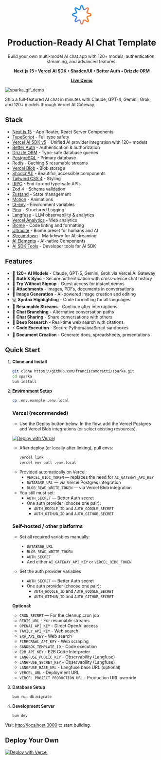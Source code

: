 <div align="center">

<img src="public/icon.svg" alt="Sparka AI" width="64" height="64">

# Production-Ready AI Chat Template

Build your own multi-model AI chat app with 120+ models, authentication, streaming, and advanced features.

**Next.js 15 • Vercel AI SDK • Shadcn/UI • Better Auth • Drizzle ORM**

[**Live Demo**](https://sparka.ai)

</div>

![sparka_gif_demo](https://github.com/user-attachments/assets/34a03eed-58fa-4b1e-b453-384351b1c08c)

Ship a full-featured AI chat in minutes with Claude, GPT-4, Gemini, Grok, and 120+ models through Vercel AI Gateway.

## Stack

- [Next.js 15](https://nextjs.org) - App Router, React Server Components
- [TypeScript](https://www.typescriptlang.org) - Full type safety
- [Vercel AI SDK v5](https://sdk.vercel.ai) - Unified AI provider integration with 120+ models
- [Better Auth](https://www.better-auth.com) - Authentication & authorization
- [Drizzle ORM](https://orm.drizzle.team) - Type-safe database queries
- [PostgreSQL](https://www.postgresql.org) - Primary database
- [Redis](https://redis.io) - Caching & resumable streams
- [Vercel Blob](https://vercel.com/storage/blob) - Blob storage
- [Shadcn/UI](https://ui.shadcn.com) - Beautiful, accessible components
- [Tailwind CSS 4](https://tailwindcss.com) - Styling
- [tRPC](https://trpc.io) - End-to-end type-safe APIs
- [Zod 4](https://zod.dev) - Schema validation
- [Zustand](https://docs.pmnd.rs/zustand) - State management
- [Motion](https://motion.dev) - Animations
- [t3-env](https://env.t3.gg) - Environment varia[](https://www.ultracite.ai/)bles
- [Pino](https://getpino.io) - Structured Logging
- [Langfuse](https://langfuse.com) - LLM observability & analytics
- [Vercel Analytics](https://vercel.com/analytics) - Web analytics
- [Biome](https://biomejs.dev) - Code linting and formatting
- [Ultracite](https://ultracite.ai) - Biome preset for humans and AI
- [Streamdown](https://streamdown.ai/) - Markdown for AI streaming
- [AI Elements](https://ai-sdk.dev/elements/overview) - AI-native Components
- [AI SDK Tools](https://ai-sdk-tools.dev/) - Developer tools for AI SDK

## Features

- 🤖 **120+ AI Models** - Claude, GPT-5, Gemini, Grok via Vercel AI Gateway
- 🔐 **Auth & Sync** - Secure authentication with cross-device chat history
- 🎯 **Try Without Signup** - Guest access for instant demos
- 📎 **Attachments** - Images, PDFs, documents in conversations
- 🎨 **Image Generation** - AI-powered image creation and editing
- 💻 **Syntax Highlighting** - Code formatting for all languages
- 🔄 **Resumable Streams** - Continue after interruptions
- 🌳 **Chat Branching** - Alternative conversation paths
- 🔗 **Chat Sharing** - Share conversations with others
- 🔭 **Deep Research** - Real-time web search with citations
- ⚡ **Code Execution** - Secure Python/JavaScript sandboxes
- 📄 **Document Creation** - Generate docs, spreadsheets, presentations

## Quick Start

1. **Clone and Install**

   ```bash
   git clone https://github.com/franciscomoretti/sparka.git
   cd sparka
   bun install
   ```

2. **Environment Setup**

   ```bash
   cp .env.example .env.local
   ```

   ### Vercel (recommended)

   - Use the Deploy button below. In the flow, add the Vercel Postgres and Vercel Blob integrations (or select existing resources).

   [![Deploy with Vercel](https://vercel.com/button)](https://vercel.com/new/clone?demo-description=Production-ready%20AI%20chat&demo-image=https%3A%2F%2Fraw.githubusercontent.com%2FFranciscoMoretti%2Fsparka%2Frefs%2Fheads%2Fmain%2Fapp%2Fopengraph-image.png&demo-title=Sparka%20AI%20Chatbot&demo-url=https%3A%2F%2Fwww.sparka.ai%2F&env=AUTH_SECRET%2CAUTH_GITHUB_ID%2CAUTH_GITHUB_SECRET&envDescription=Set%20AUTH_SECRET%20with%20Generate%20Secret%20%28https%3A%2F%2Fgenerate-secret.vercel.app%2F32%29.%20Then%20set%20the%20GitHub%20auth%20provider%20pair%20%28https%3A%2F%2Fwww.better-auth.com%2Fdocs%2Fauthentication%2Fgithub%29.%20Optional%20variables%20can%20be%20set%20later%20to%20enable%20extra%20features.&envLink=https%3A%2F%2Fgithub.com%2Ffranciscomoretti%2Fsparka%2Fblob%2Fmain%2F.env.example&from=templates&products=%255B%257B%2522type%2522%253A%2522integration%2522%252C%2522protocol%2522%253A%2522storage%2522%252C%2522productSlug%2522%253A%2522neon%2522%252C%2522integrationSlug%2522%253A%2522neon%2522%257D%252C%257B%2522type%2522%253A%2522integration%2522%252C%2522protocol%2522%253A%2522storage%2522%252C%2522productSlug%2522%253A%2522upstash-kv%2522%252C%2522integrationSlug%2522%253A%2522upstash%2522%257D%252C%257B%2522type%2522%253A%2522blob%2522%257D%255D&project-name=Sparka%20AI&repository-name=sparka&repository-url=https%3A%2F%2Fgithub.com%2FFranciscoMoretti%2Fsparka&skippable-integrations=1)

   - After deploy (or locally after linking), pull envs:
     ```bash
     vercel link
     vercel env pull .env.local
     ```
   - Provided automatically on Vercel:
     - `VERCEL_OIDC_TOKEN` — replaces the need for `AI_GATEWAY_API_KEY`
     - `DATABASE_URL` — via Vercel Postgres integration
     - `BLOB_READ_WRITE_TOKEN` — via Vercel Blob integration
   - You still must set:
     - `AUTH_SECRET` — Better Auth secret
     - One auth provider (choose one pair):
       - `AUTH_GOOGLE_ID` and `AUTH_GOOGLE_SECRET`
       - `AUTH_GITHUB_ID` and `AUTH_GITHUB_SECRET`

   ### Self-hosted / other platforms

   - Set all required variables manually:

     - `DATABASE_URL`
     - `BLOB_READ_WRITE_TOKEN`
     - `AUTH_SECRET`
     - And either `AI_GATEWAY_API_KEY` or `VERCEL_OIDC_TOKEN`

   - Set the auth provider variables
     - `AUTH_SECRET` — Better Auth secret
     - One auth provider (choose one pair):
       - `AUTH_GOOGLE_ID` and `AUTH_GOOGLE_SECRET`
       - `AUTH_GITHUB_ID` and `AUTH_GITHUB_SECRET`

   **Optional:**

   - `CRON_SECRET` — For the cleanup cron job
   - `REDIS_URL` - For resumable streams
   - `OPENAI_API_KEY` - Direct OpenAI access
   - `TAVILY_API_KEY` - Web search
   - `EXA_API_KEY` - Web search
   - `FIRECRAWL_API_KEY` - Web scraping
   - `SANDBOX_TEMPLATE_ID` - Code execution
   - `E2B_API_KEY` - E2B Code Interpreter
   - `LANGFUSE_PUBLIC_KEY` - Observability (Langfuse)
   - `LANGFUSE_SECRET_KEY` - Observability (Langfuse)
   - `LANGFUSE_BASE_URL` - Langfuse base URL (optional)
   - `VERCEL_URL` - Deployment URL
   - `VERCEL_PROJECT_PRODUCTION_URL` - Production URL override

3. **Database Setup**

   ```bash
   bun run db:migrate
   ```

4. **Development Server**
   ```bash
   bun dev
   ```

Visit [http://localhost:3000](http://localhost:3000) to start building.

## Deploy Your Own

[![Deploy with Vercel](https://vercel.com/button)](https://vercel.com/new/clone?demo-description=Production-ready%20AI%20chat&demo-image=https%3A%2F%2Fraw.githubusercontent.com%2FFranciscoMoretti%2Fsparka%2Frefs%2Fheads%2Fmain%2Fapp%2Fopengraph-image.png&demo-title=Sparka%20AI%20Chatbot&demo-url=https%3A%2F%2Fwww.sparka.ai%2F&env=AUTH_SECRET%2CAUTH_GITHUB_ID%2CAUTH_GITHUB_SECRET&envDescription=Set%20AUTH_SECRET%20with%20Generate%20Secret%20%28https%3A%2F%2Fgenerate-secret.vercel.app%2F32%29.%20Then%20set%20the%20GitHub%20auth%20provider%20pair%20%28https%3A%2F%2Fwww.better-auth.com%2Fdocs%2Fauthentication%2Fgithub%29.%20Optional%20variables%20can%20be%20set%20later%20to%20enable%20extra%20features.&envLink=https%3A%2F%2Fgithub.com%2Ffranciscomoretti%2Fsparka%2Fblob%2Fmain%2F.env.example&from=templates&products=%255B%257B%2522type%2522%253A%2522integration%2522%252C%2522protocol%2522%253A%2522storage%2522%252C%2522productSlug%2522%253A%2522neon%2522%252C%2522integrationSlug%2522%253A%2522neon%2522%257D%252C%257B%2522type%2522%253A%2522integration%2522%252C%2522protocol%2522%253A%2522storage%2522%252C%2522productSlug%2522%253A%2522upstash-kv%2522%252C%2522integrationSlug%2522%253A%2522upstash%2522%257D%252C%257B%2522type%2522%253A%2522blob%2522%257D%255D&project-name=Sparka%20AI&repository-name=sparka&repository-url=https%3A%2F%2Fgithub.com%2FFranciscoMoretti%2Fsparka&skippable-integrations=1)
